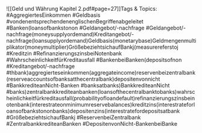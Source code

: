 
![[Geld und Währung Kapitel 2.pdf#page=27]]Tags & Topics:
   #AggregiertesEinkommen
   #Geldbasis
   #vondenentsprechendenenglischenBegriffenabgeleitet
   #Banken(loansofbankstonon
   #Geldangebot/-nachfrage
   #Geldangebot/-nachfrage(moneysupplyordemand)Kreditangebot/-nachfrage(loansupplyordemand)Geldbasis(monetarybase)Geldmengenmultiplikator(moneymultiplier)GrößebeziehtsichaufBankj(measurereferstoj
   #Kreditzin
   #RefinanzierungszinsbeiNotenbank
   #WahrscheinlichkeitfürKreditausfall
   #BankenbeiBanken(depositsofnon
   #Kreditangebot/-nachfrage
   #thbank)aggregierteseinkommen(aggregateincome)reservenbeizentralbank(reserveaccountsofbanksatthecentralbank)depositenvonnicht
   #BankkrediteanNicht-Banken
   #banksatbanks)BankkrediteanNicht
   #banks)zentralbankkrediteanbanken(loansofthecentralbanktobanks)wahrscheinlichkeitfürkreditausfall(probabilityofloandefault)refinanzierungszinsbeinotenbank(interestrateonminimumreservebalances)kreditzins(interestrateforloansofbankstononbanks)depositenzins(interestratefordepositsatbank
   #GrößebeziehtsichaufBankj
   #ReservenbeiZentralbank
   #ZentralbankkrediteanBanken
   #DepositenvonNicht-BankenbeiBanke